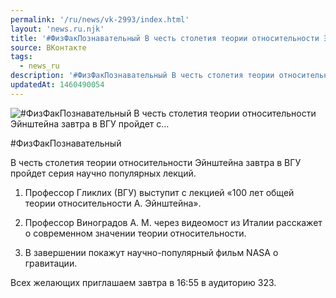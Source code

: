 ```yaml
---
permalink: '/ru/news/vk-2993/index.html'
layout: 'news.ru.njk'
title: '#ФизФакПознавательный В честь столетия теории относительности Эйнштейна завтра в ВГУ пройдет с'
source: ВКонтакте
tags:
  - news_ru
description: '#ФизФакПознавательный В честь столетия теории относительности Эйнштейна завтра в ВГУ пройдет с…'
updatedAt: 1460490054
---
```

![#ФизФакПознавательный В честь столетия теории относительности Эйнштейна завтра в ВГУ пройдет с…](https://sun9-17.userapi.com/impf/c636523/v636523484/b7e/H4hImgk17JQ.jpg?size=1024x576&quality=96&proxy=1&sign=eafd346f39cb6511e963d4dba81c7e95&c_uniq_tag=awGE8r-jmGqGxS2ZTBoI2M5GmUt-WYA66C3DDnkS5Ro&type=album)

#ФизФакПознавательный

В честь столетия теории относительности Эйнштейна завтра в ВГУ пройдет серия научно популярных лекций.

1. Профессор Гликлих (ВГУ) выступит с лекцией «100 лет общей теории относительности А. Эйнштейна».

2. Профессор Виноградов А. М. через видеомост из Италии расскажет о современном значении теории относительности.

3. В завершении покажут научно-популярный фильм NASA о гравитации.

Всех желающих приглашаем завтра в 16:55 в аудиторию 323.
